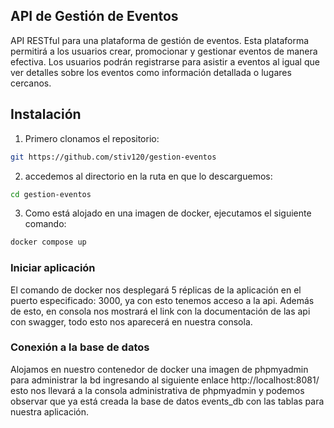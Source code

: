 ## API de Gestión de Eventos

API RESTful para una plataforma de gestión de eventos. Esta plataforma
permitirá a los usuarios crear, promocionar y gestionar eventos de manera efectiva. Los
usuarios podrán registrarse para asistir a eventos al igual que ver detalles sobre los eventos
como información detallada o lugares cercanos.

## Instalación

1. Primero clonamos el repositorio:

```sh
git https://github.com/stiv120/gestion-eventos
```

2. accedemos al directorio en la ruta en que lo descarguemos:

```sh
cd gestion-eventos
```

3. Como está alojado en una imagen de docker, ejecutamos el siguiente comando:

```sh
docker compose up
```

### Iniciar aplicación

El comando de docker nos desplegará 5 réplicas de la aplicación en el puerto especificado: 3000, ya con esto tenemos acceso a la api.
Además de esto, en consola nos mostrará el link con la documentación de las api con swagger, todo esto nos aparecerá en nuestra consola.

### Conexión a la base de datos

Alojamos en nuestro contenedor de docker una imagen de phpmyadmin para administrar la bd ingresando al siguiente enlace http://localhost:8081/ esto nos llevará a la consola administrativa de phpmyadmin y podemos observar que ya está creada la base de datos events_db con las tablas para nuestra aplicación.
